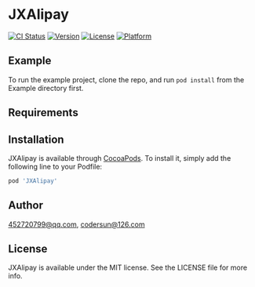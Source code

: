 # JXAlipay

[![CI Status](https://img.shields.io/travis/452720799@qq.com/JXAlipay.svg?style=flat)](https://travis-ci.org/452720799@qq.com/JXAlipay)
[![Version](https://img.shields.io/cocoapods/v/JXAlipay.svg?style=flat)](https://cocoapods.org/pods/JXAlipay)
[![License](https://img.shields.io/cocoapods/l/JXAlipay.svg?style=flat)](https://cocoapods.org/pods/JXAlipay)
[![Platform](https://img.shields.io/cocoapods/p/JXAlipay.svg?style=flat)](https://cocoapods.org/pods/JXAlipay)

## Example

To run the example project, clone the repo, and run `pod install` from the Example directory first.

## Requirements

## Installation

JXAlipay is available through [CocoaPods](https://cocoapods.org). To install
it, simply add the following line to your Podfile:

```ruby
pod 'JXAlipay'
```

## Author

452720799@qq.com, codersun@126.com

## License

JXAlipay is available under the MIT license. See the LICENSE file for more info.
